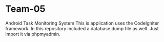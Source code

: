# Team-05
Android Task Monitoring System
This is application  uses the CodeIgniter framework. In this repository included a database dump file as well. Just import it via phpmyadmin.
